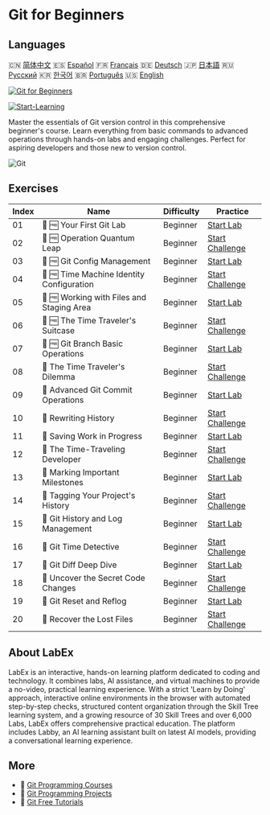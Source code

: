 # Git for Beginners

## Languages

🇨🇳 [简体中文](README_zh.md) 🇪🇸 [Español](README_es.md) 🇫🇷 [Français](README_fr.md) 🇩🇪 [Deutsch](README_de.md) 🇯🇵 [日本語](README_ja.md) 🇷🇺 [Русский](README_ru.md) 🇰🇷 [한국어](README_ko.md) 🇧🇷 [Português](README_pt.md) 🇺🇸 [English](README.md) 

[![Git for Beginners](https://cover-creator.labex.io/git-for-beginners.png)](https://labex.io/courses/git-for-beginners)

[![Start-Learning](https://img.shields.io/badge/Start-Learning-whitesmoke?style=for-the-badge)](https://labex.io/courses/git-for-beginners)

Master the essentials of Git version control in this comprehensive beginner's course. Learn everything from basic commands to advanced operations through hands-on labs and engaging challenges. Perfect for aspiring developers and those new to version control.

![Git](https://img.shields.io/badge/Git-whitesmoke?style=for-the-badge&logo=git)


## Exercises

|   Index | Name                                      | Difficulty   | Practice                                                                                                                |
|---------|-------------------------------------------|--------------|-------------------------------------------------------------------------------------------------------------------------|
|      01 | 📖 🆓 Your First Git Lab                  | Beginner     | <a target='_blank' href='https://labex.io/tutorials/git-your-first-git-lab-92739'>Start Lab</a>                         |
|      02 | 🎯 🆓 Operation Quantum Leap              | Beginner     | <a target='_blank' href='https://labex.io/tutorials/git-operation-quantum-leap-387717'>Start Challenge</a>              |
|      03 | 📖 🆓 Git Config Management               | Beginner     | <a target='_blank' href='https://labex.io/tutorials/git-git-config-management-385164'>Start Lab</a>                     |
|      04 | 🎯 🆓 Time Machine Identity Configuration | Beginner     | <a target='_blank' href='https://labex.io/tutorials/git-time-machine-identity-configuration-387720'>Start Challenge</a> |
|      05 | 📖 🆓 Working with Files and Staging Area | Beginner     | <a target='_blank' href='https://labex.io/tutorials/git-working-with-files-and-staging-area-387457'>Start Lab</a>       |
|      06 | 🎯 🆓 The Time Traveler's Suitcase        | Beginner     | <a target='_blank' href='https://labex.io/tutorials/git-the-time-traveler-s-suitcase-387725'>Start Challenge</a>        |
|      07 | 📖 🆓 Git Branch Basic Operations         | Beginner     | <a target='_blank' href='https://labex.io/tutorials/git-git-branch-basic-operations-385163'>Start Lab</a>               |
|      08 | 🎯  The Time Traveler's Dilemma           | Beginner     | <a target='_blank' href='https://labex.io/tutorials/git-the-time-traveler-s-dilemma-387733'>Start Challenge</a>         |
|      09 | 📖  Advanced Git Commit Operations        | Beginner     | <a target='_blank' href='https://labex.io/tutorials/git-advanced-git-commit-operations-387471'>Start Lab</a>            |
|      10 | 🎯  Rewriting History                     | Beginner     | <a target='_blank' href='https://labex.io/tutorials/git-rewriting-history-387746'>Start Challenge</a>                   |
|      11 | 📖  Saving Work in Progress               | Beginner     | <a target='_blank' href='https://labex.io/tutorials/git-saving-work-in-progress-387492'>Start Lab</a>                   |
|      12 | 🎯  The Time-Traveling Developer          | Beginner     | <a target='_blank' href='https://labex.io/tutorials/git-the-time-traveling-developer-387759'>Start Challenge</a>        |
|      13 | 📖  Marking Important Milestones          | Beginner     | <a target='_blank' href='https://labex.io/tutorials/git-marking-important-milestones-387493'>Start Lab</a>              |
|      14 | 🎯  Tagging Your Project's History        | Beginner     | <a target='_blank' href='https://labex.io/tutorials/git-tagging-your-project-s-history-387763'>Start Challenge</a>      |
|      15 | 📖  Git History and Log Management        | Beginner     | <a target='_blank' href='https://labex.io/tutorials/git-git-history-and-log-management-387490'>Start Lab</a>            |
|      16 | 🎯  Git Time Detective                    | Beginner     | <a target='_blank' href='https://labex.io/tutorials/git-git-time-detective-387782'>Start Challenge</a>                  |
|      17 | 📖  Git Diff Deep Dive                    | Beginner     | <a target='_blank' href='https://labex.io/tutorials/git-git-diff-deep-dive-387489'>Start Lab</a>                        |
|      18 | 🎯  Uncover the Secret Code Changes       | Beginner     | <a target='_blank' href='https://labex.io/tutorials/uncover-the-secret-code-changes-387768'>Start Challenge</a>         |
|      19 | 📖  Git Reset and Reflog                  | Beginner     | <a target='_blank' href='https://labex.io/tutorials/git-git-reset-and-reflog-387491'>Start Lab</a>                      |
|      20 | 🎯  Recover the Lost Files                | Beginner     | <a target='_blank' href='https://labex.io/tutorials/git-recover-the-lost-files-387781'>Start Challenge</a>              |

## About LabEx

LabEx is an interactive, hands-on learning platform dedicated to coding and technology. It combines labs, AI assistance, and virtual machines to provide a no-video, practical learning experience. With a strict 'Learn by Doing' approach, interactive online environments in the browser with automated step-by-step checks, structured content organization through the Skill Tree learning system, and a growing resource of 30 Skill Trees and over 6,000 Labs, LabEx offers comprehensive practical education. The platform includes Labby, an AI learning assistant built on latest AI models, providing a conversational learning experience.

## More

- 🔗 [Git Programming Courses](https://github.com/labex-labs/awesome-programming-courses)
- 🔗 [Git Programming Projects](https://github.com/labex-labs/awesome-programming-projects)
- 🔗 [Git Free Tutorials](https://github.com/labex-labs/git-free-tutorials)

